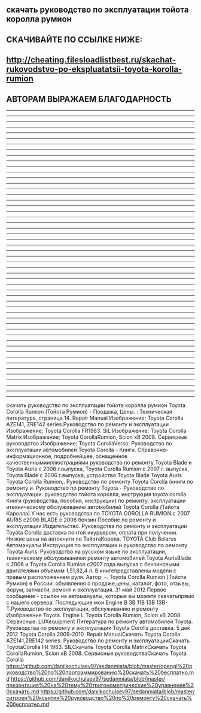 скачать руководство по эксплуатации тойота королла румион
--------------------------------------------------
СКАЧИВАЙТЕ ПО ССЫЛКЕ НИЖЕ:
--------------------------------------------------
http://cheating.filesloadlistbest.ru/skachat-rukovodstvo-po-ekspluatatsii-toyota-korolla-rumion
--------------------------------------------------
АВТОРАМ ВЫРАЖАЕМ БЛАГОДАРНОСТЬ
--------------------------------------------------
--------------------------------------------------
--------------------------------------------------
--------------------------------------------------
--------------------------------------------------
--------------------------------------------------
--------------------------------------------------
--------------------------------------------------
--------------------------------------------------
--------------------------------------------------
--------------------------------------------------
--------------------------------------------------
--------------------------------------------------
--------------------------------------------------
--------------------------------------------------
--------------------------------------------------
--------------------------------------------------
--------------------------------------------------
--------------------------------------------------
--------------------------------------------------
--------------------------------------------------
--------------------------------------------------
--------------------------------------------------
--------------------------------------------------
--------------------------------------------------
--------------------------------------------------
--------------------------------------------------
--------------------------------------------------
--------------------------------------------------
--------------------------------------------------
--------------------------------------------------
--------------------------------------------------
--------------------------------------------------
--------------------------------------------------
--------------------------------------------------
--------------------------------------------------
--------------------------------------------------
--------------------------------------------------
--------------------------------------------------
--------------------------------------------------
--------------------------------------------------
--------------------------------------------------
--------------------------------------------------
--------------------------------------------------
--------------------------------------------------
--------------------------------------------------
--------------------------------------------------
--------------------------------------------------
--------------------------------------------------
--------------------------------------------------
--------------------------------------------------
--------------------------------------------------
--------------------------------------------------
скачать руководство по эксплуатации тойота королла румион Toyota Corolla Rumion (Тойота Румион) - Продажа, Цены. : Техническая литература, страница 14. Repair Manual Изображение; Toyota Corolla AZE141, ZRE142 series.Руководство по ремонту и эксплуатации Изображение; Toyota Corolla FR1983. SIL Изображение; Toyota Corolla Matrix Изображение; Toyota CorollaRumion, Scion xB 2008. Сервисные руководства Изображение; Toyota CorollaVerso. Руководство по эксплуатации автомобилей Toyota Corolla - Книги. Справочно-информационное, подробнейшее, оснащенное качественнымииллюстрациями руководство по ремонту Toyota Blade и Toyota Auris с 2006 г.выпуска, Toyota Corolla Rumion с 2007 г. выпуска, Toyota Blade с 2006 г.выпуска, устройство Toyota Blade  Toyota Auris  Toyota Corolla Rumion,. Руководство по ремонту Toyota Corolla (книги по ремонту и. Руководство по ремонту Toyota - Руководство по эксплуатации. руководство тойота королла, инструкция toyota corolla. Книги (руководства, пособия, инструкции) по ремонту, эксплуатации итехническому обслуживанию автомобилей Toyota Corolla (Тайота Каролла).У нас есть руководства по  TOYOTA COROLLA RUMION с 2007  AURIS с2006  BLADE с 2006 бензин Пособие по ремонту и эксплуатации.Издательство. Руководства по ремонту и эксплуатации Toyota Corolla доставка почтой икурьером, оплата при получении. Низкие цены на автокниги по ТайотаКорола. TOYOTA Club Belarus  Автомануалы
Инструкция по эксплуатации и руководство по ремонту Toyota Auris. Руководство на русском языке по эксплуатации, техническому обслуживаниюи ремонту автомобилей Toyota AurisBlade с 2006 и Toyota Corolla Rumion с2007 года выпуска с бензиновыми двигателями объемом 1,51,82,4 л. В книгепредставлены модели с правым расположением руля. Автор: -. Toyota Corolla Rumion (Тойота Румион) в России: объявления о продаже,цены, каталог, фото, отзывы, форум, запчасти, ремонт и эксплуатация. 31 май 2012  Первое сообщение - ссылки на автомануалы, которые вы можете скачатьпрямо с нашего сервера. Последующие мои  Engine B 3B 11B 13B 13B-T.Руководство по эксплуатации, обслуживанию и ремонту Изображение Toyota. Engine L  Toyota Corolla Rumion, Scion xB 2008. Сервисные. LUXequipment  Литература по ремонту автомобилей Toyota. Руководства по ремонту и эксплуатации Toyota Corolla доставка. 5 дек 2012  Toyota Corolla 2009-2010. Repair ManualСкачать Toyota Corolla AZE141,ZRE142 series. Руководство по ремонту и эксплуатацииСкачать ToyotaCorolla FR 1983. SILСкачать Toyota Corolla MatrixСкачать Toyota CorollaRumion, Scion xB 2008. Сервисные руководстваСкачать Toyota Corolla
https://github.com/danilkochulaev97/sedanmiata/blob/master/opengl%20руководство%20по%20программированию%20скачать%20бесплатно.md
https://github.com/danilkochulaev97/sedanmiata/blob/master/презентация%20на%20тему%20тригонометрические%20уравнения%20скачать.md
https://github.com/danilkochulaev97/sedanmiata/blob/master/ситроен%20ксантия%20руководство%20по%20ремонту%20скачать%20бесплатно.md